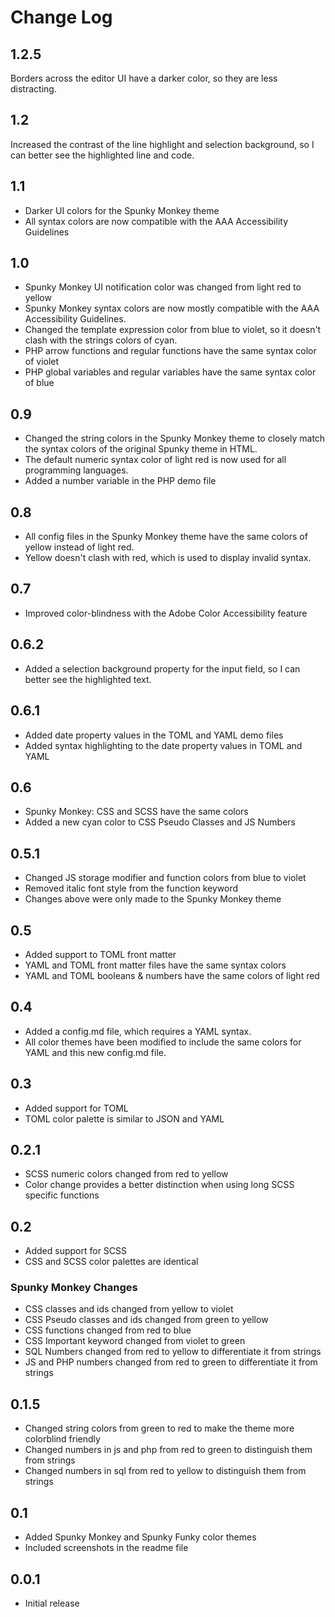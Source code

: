 # Change Log

## 1.2.5

Borders across the editor UI have a darker color, so they are less distracting.

## 1.2

Increased the contrast of the line highlight and selection background, so I can better see the highlighted line and code.

## 1.1

- Darker UI colors for the Spunky Monkey theme
- All syntax colors are now compatible with the AAA Accessibility Guidelines

## 1.0

- Spunky Monkey UI notification color was changed from light red to yellow
- Spunky Monkey syntax colors are now mostly compatible with the AAA Accessibility Guidelines.
- Changed the template expression color from blue to violet, so it doesn't clash with the strings colors of cyan.
- PHP arrow functions and regular functions have the same syntax color of violet
- PHP global variables and regular variables have the same syntax color of blue

## 0.9

- Changed the string colors in the Spunky Monkey theme to closely match the syntax colors of the original Spunky theme in HTML.
- The default numeric syntax color of light red is now used for all programming languages.
- Added a number variable in the PHP demo file

## 0.8

- All config files in the Spunky Monkey theme have the same colors of yellow instead of light red.
- Yellow doesn't clash with red, which is used to display invalid syntax.

## 0.7

- Improved color-blindness with the Adobe Color Accessibility feature

## 0.6.2

- Added a selection background property for the input field, so I can better see the highlighted text.

## 0.6.1

- Added date property values in the TOML and YAML demo files
- Added syntax highlighting to the date property values in TOML and YAML

## 0.6

- Spunky Monkey: CSS and SCSS have the same colors
- Added a new cyan color to CSS Pseudo Classes and JS Numbers

## 0.5.1

- Changed JS storage modifier and function colors from blue to violet
- Removed italic font style from the function keyword
- Changes above were only made to the Spunky Monkey theme

## 0.5

- Added support to TOML front matter
- YAML and TOML front matter files have the same syntax colors
- YAML and TOML booleans & numbers have the same colors of light red

## 0.4

- Added a config.md file, which requires a YAML syntax.
- All color themes have been modified to include the same colors for YAML and this new config.md file.

## 0.3

- Added support for TOML
- TOML color palette is similar to JSON and YAML

## 0.2.1

- SCSS numeric colors changed from red to yellow
- Color change provides a better distinction when using long SCSS specific functions

## 0.2

- Added support for SCSS
- CSS and SCSS color palettes are identical

### Spunky Monkey Changes

- CSS classes and ids changed from yellow to violet
- CSS Pseudo classes and ids changed from green to yellow
- CSS functions changed from red to blue
- CSS Important keyword changed from violet to green
- SQL Numbers changed from red to yellow to differentiate it from strings
- JS and PHP numbers changed from red to green to differentiate it from strings

## 0.1.5

- Changed string colors from green to red to make the theme more colorblind friendly
- Changed numbers in js and php from red to green to distinguish them from strings
- Changed numbers in sql from red to yellow to distinguish them from strings

## 0.1

- Added Spunky Monkey and Spunky Funky color themes
- Included screenshots in the readme file

## 0.0.1

- Initial release

